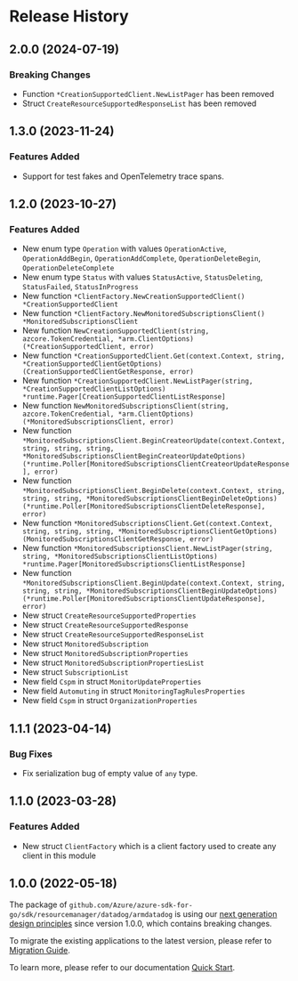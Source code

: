 # Release History

## 2.0.0 (2024-07-19)
### Breaking Changes

- Function `*CreationSupportedClient.NewListPager` has been removed
- Struct `CreateResourceSupportedResponseList` has been removed


## 1.3.0 (2023-11-24)
### Features Added

- Support for test fakes and OpenTelemetry trace spans.


## 1.2.0 (2023-10-27)
### Features Added

- New enum type `Operation` with values `OperationActive`, `OperationAddBegin`, `OperationAddComplete`, `OperationDeleteBegin`, `OperationDeleteComplete`
- New enum type `Status` with values `StatusActive`, `StatusDeleting`, `StatusFailed`, `StatusInProgress`
- New function `*ClientFactory.NewCreationSupportedClient() *CreationSupportedClient`
- New function `*ClientFactory.NewMonitoredSubscriptionsClient() *MonitoredSubscriptionsClient`
- New function `NewCreationSupportedClient(string, azcore.TokenCredential, *arm.ClientOptions) (*CreationSupportedClient, error)`
- New function `*CreationSupportedClient.Get(context.Context, string, *CreationSupportedClientGetOptions) (CreationSupportedClientGetResponse, error)`
- New function `*CreationSupportedClient.NewListPager(string, *CreationSupportedClientListOptions) *runtime.Pager[CreationSupportedClientListResponse]`
- New function `NewMonitoredSubscriptionsClient(string, azcore.TokenCredential, *arm.ClientOptions) (*MonitoredSubscriptionsClient, error)`
- New function `*MonitoredSubscriptionsClient.BeginCreateorUpdate(context.Context, string, string, string, *MonitoredSubscriptionsClientBeginCreateorUpdateOptions) (*runtime.Poller[MonitoredSubscriptionsClientCreateorUpdateResponse], error)`
- New function `*MonitoredSubscriptionsClient.BeginDelete(context.Context, string, string, string, *MonitoredSubscriptionsClientBeginDeleteOptions) (*runtime.Poller[MonitoredSubscriptionsClientDeleteResponse], error)`
- New function `*MonitoredSubscriptionsClient.Get(context.Context, string, string, string, *MonitoredSubscriptionsClientGetOptions) (MonitoredSubscriptionsClientGetResponse, error)`
- New function `*MonitoredSubscriptionsClient.NewListPager(string, string, *MonitoredSubscriptionsClientListOptions) *runtime.Pager[MonitoredSubscriptionsClientListResponse]`
- New function `*MonitoredSubscriptionsClient.BeginUpdate(context.Context, string, string, string, *MonitoredSubscriptionsClientBeginUpdateOptions) (*runtime.Poller[MonitoredSubscriptionsClientUpdateResponse], error)`
- New struct `CreateResourceSupportedProperties`
- New struct `CreateResourceSupportedResponse`
- New struct `CreateResourceSupportedResponseList`
- New struct `MonitoredSubscription`
- New struct `MonitoredSubscriptionProperties`
- New struct `MonitoredSubscriptionPropertiesList`
- New struct `SubscriptionList`
- New field `Cspm` in struct `MonitorUpdateProperties`
- New field `Automuting` in struct `MonitoringTagRulesProperties`
- New field `Cspm` in struct `OrganizationProperties`


## 1.1.1 (2023-04-14)
### Bug Fixes

- Fix serialization bug of empty value of `any` type.


## 1.1.0 (2023-03-28)
### Features Added

- New struct `ClientFactory` which is a client factory used to create any client in this module


## 1.0.0 (2022-05-18)

The package of `github.com/Azure/azure-sdk-for-go/sdk/resourcemanager/datadog/armdatadog` is using our [next generation design principles](https://azure.github.io/azure-sdk/general_introduction.html) since version 1.0.0, which contains breaking changes.

To migrate the existing applications to the latest version, please refer to [Migration Guide](https://aka.ms/azsdk/go/mgmt/migration).

To learn more, please refer to our documentation [Quick Start](https://aka.ms/azsdk/go/mgmt).